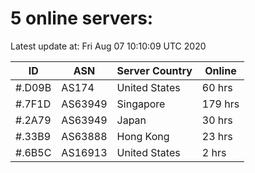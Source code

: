 # 5 online servers:

Latest update at: Fri Aug 07 10:10:09 UTC 2020

| ID | ASN | Server Country | Online |
| -- | --- | -------------- | ------ |
| #.D09B | AS174 | United States | 60 hrs |
| #.7F1D | AS63949 | Singapore | 179 hrs |
| #.2A79 | AS63949 | Japan | 30 hrs |
| #.33B9 | AS63888 | Hong Kong | 23 hrs |
| #.6B5C | AS16913 | United States | 2 hrs |

